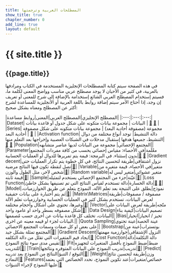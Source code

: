 ```yaml
---
title: المصطلحات العربية وترجمتها
show_title: true
chapter_number: 0
add_line: true
layout: default
---
```


# {{ site.title }}

## {{page.title}}

في هذه الصفحة سيتم كتابة المصطلحات الإنجليزية المستخدمة في الكتاب ومرادفها بالعربية، في كثير من الأحيان لا يوجد مصطلح عربي مناسب وواضح المعنى لكلمة ما، فسيتم إستخدام المصطلح العربي الشائع إستخدامة بالإضافة إلى شرح للمعنى أو تعريف إن وجد، إذا أحتاج الأمر سيتم إضافة روابط باللغة العربية أو الأنجليزية للمساعدة لشرح أكثر عن المصطلح ومعناه بشكل صحيح:


|المصطلح الإنجليزي|المصطلح العربي|المعنى|روابط مساعدة|
|:---:|:---:|:---:|
|Dataset| البيانات | مجموعة بيانات متكونه على شكل جدول أو قاعدة بيانات | [📝][datasetEN] [📝][datasetAR] |
|Series| مجموعة (مصفوفة أحادية البعد) | مجموعة بيانات متكونه على شكل مصفوفة أحادية البعد | [📝][SeriesEN] |
|Activation function| دالة التنشيط| توجد أنواع مختلفة من دوال التنشيط، جميعها هدفها إستقبال مدخلات في الشبكات العصبية وإخراجها بعد التعلم منها| [📝][ActivationFunctionsEN] [📝][ActivationFunctionsAR] 
|Population|المجتمع الإحصائي| مجموعة من البيانات لديها عناصر متشابهه||
|Parameter|معْلَمة|في الأحصاء: مقياس إحصائي يحسب من كافة مفردات المجتمع بدون إستثناء. في البرمجة: قيمة يتم تمريرها للدوال أو العمليات الحسابية|[📝][ParameterEN] [📝][ParameterAR]
|Gradient decent|نزول اشتقاقي|طريقة لتحسين النتائج، في كل خطوة يتم تكرار العمليات حتى تصل لنقطة تكون فيها النتائج مرضية|[📝][GradientDescentEN]|
|Variable|متغير|في الأحصاء، قيمة متغيره من شخص لآخر، مثل الطول والوزن|[📝][VariableAR]|
|Random variable|متغير عشوائي|متغير ليس له قيمة ثابته|[📝][RandomVariableAR]|
|Sample|عيّنة|جزء من المجتمع الإحصائي يستخدم لتمثيله|[📝][SampleAR]|
|Loss Function|دالة الخسارة|دالة تستخدم لقياس النتائج التي تم تصنيفها بشكل خاطئ|[📝][LossFunctionEN] [📝][LossFunctionAR]|
|Model|نموذج|يطلق على النتيجة بعد تعلم الآلة، النموذج يتعلم عن طريق الخوارزميات، ثم يتم أختبارة على بيانات حقيقية|[📝][ModelEN]|
|Matrix\Matrices|مصفوفة / مصفوفات|طريقة لعرض البيانات، تستخدم بشكل كثير في العمليات الحسابية وخوارزميات تعلم الآلة وغيرها، تحتوي على أشكال وأحجام مختلفة|[📝][Matrix]|
|Vector|متّجه|طريقة لعرض البيانات على شكل مصفوفه بسطر واحد او عامود واحد|[📝][Vector]|
|Data Design|تصميم البيانات|كيفية بناء البيانات، تختلف كل قاعدة بيانات عن أخرى حسب مُصممها||
|Bias|تحيز / انحياز|انحياز البيانات لجزء او قيمه معينه عن اخرى.||
|Quota Sampling|عينة الحصة|عينة تحتوي على بعض او كل صفات وسمات المجتمع الاحصائي||
|Bootstrap|بوتستراب|عينة من المجتمع تمثلة بشكل جيد|[📝][BootstrapAR]|
|Gradient Descent|النزول الإشتقاقي|خوارزمية مهمتها ايجاد قيم المتغيرات التي تقلل من دالة التكلفه|[📝][GradientDescent]
|Cost Function|دالة التكلفة|دالة تقيس مدى سوء نتائج النموذج|[📝][CostFunction]|
|Fit|ضبط|ضبط النموذج بأفضل المتغيرات لتجهيزه للتدريب|[📝][Fit]|
|Train|تدريب|تدريب النموذج على البيانات المتوفره ونتائجها|[📝][Train]|
|Predict|التوقع / التنبؤ|النتائج من النموذج بعد تدريبه|[📝][Predict]|
|Weight|وزن|طريقة لتحسين نتائج النماذج|[📝][Weight]
|Features|خصائص/متغيرات|عند تكوين النموذج، نحدد الخصائص التي يعتمد عليها النموذج لإجراء التنبؤات|[📝][Features]

[datasetEN]: https://whatis.techtarget.com/definition/data-set
[datasetAR]: https://ar.wikipedia.org/wiki/%D9%85%D8%AC%D9%85%D9%88%D8%B9%D8%A9_%D8%A8%D9%8A%D8%A7%D9%86%D8%A7%D8%AA
[SeriesEN]: https://www.tutorialspoint.com/python_pandas/python_pandas_series.htm
[ActivationFunctionsEN]: https://medium.com/the-theory-of-everything/understanding-activation-functions-in-neural-networks-9491262884e0
[ActivationFunctionsAR]: https://ai.malawad.com/%D9%85%D9%82%D8%AF%D9%85%D8%A9-%D9%81%D9%8A-%D8%AF%D9%88%D8%A7%D9%84-%D8%A7%D9%84%D8%AA%D9%86%D8%B4%D9%8A%D8%B7/
[ParameterEN]: https://www.statisticshowto.com/what-is-a-parameter-statisticshowto/
[ParameterAR]: https://www.jmasi.com/ehsa/moqdma.htm
[SampleAR]: https://www.jmasi.com/ehsa/moqdma.htm
[GradientDescentEN]: https://towardsdatascience.com/gradient-descent-in-a-nutshell-eaf8c18212f0
[VariableAR]: https://www.search-academy.com/article.php?p_id=423993
[RandomVariableAR]: https://www.youtube.com/watch?v=5HA0TLvWVCQ
[LossFunctionEN]: https://machinelearningmastery.com/loss-and-loss-functions-for-training-deep-learning-neural-networks/
[LossFunctionAR]: https://alioh.github.io/100MLBook-Chapter3/
[ModelEN]: https://machinelearningmastery.com/difference-between-algorithm-and-model-in-machine-learning/
[Matrix]: https://www.youtube.com/watch?v=0oGJTQCy4cQ
[Vector]: https://www.mathsisfun.com/algebra/scalar-vector-matrix.html
[BootstrapAR]: https://www.youtube.com/watch?v=esm0xFm0ouU
[GradientDescent]: https://machinelearningmastery.com/gradient-descent-for-machine-learning/
[CostFunction]: https://www.youtube.com/watch?v=euhATa4wgzo
[Fit]: https://www.datarobot.com/wiki/fitting/
[Train]: https://developers.google.com/machine-learning/crash-course/descending-into-ml/training-and-loss
[Predict]: https://www.datarobot.com/wiki/prediction/
[Weight]: https://www.kdnuggets.com/2019/11/machine-learning-what-why-how-weighting.html
[Features]: https://www.datarobot.com/wiki/feature/